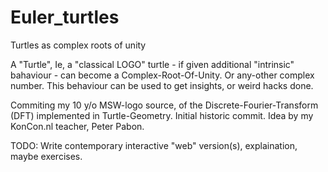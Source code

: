 # Euler_turtles
Turtles as complex roots of unity

A "Turtle", Ie, a "classical LOGO" turtle - if given additional "intrinsic" bahaviour - can become a Complex-Root-Of-Unity. Or any-other complex number. This behaviour can be used to get insights, or weird hacks done.

Commiting my 10 y/o MSW-logo source, of the Discrete-Fourier-Transform (DFT) implemented in Turtle-Geometry. Initial historic commit.
Idea by my KonCon.nl teacher, Peter Pabon.

TODO: Write contemporary interactive "web" version(s), explaination, maybe exercises.
